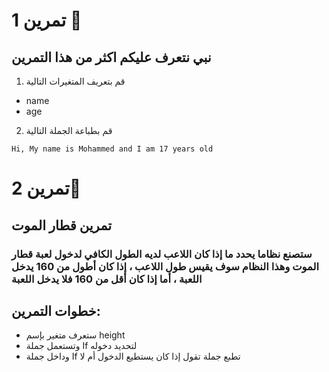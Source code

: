 
 # تمرين 1 💪
 ## نبي نتعرف عليكم اكثر من هذا التمرين


1) قم بتعريف المتغيرات التالية


* name
* age

2) قم بطباعة الجملة التالية</p>



```
Hi, My name is Mohammed and I am 17 years old
```
  
  
  

# تمرين 2💪


## تمرين قطار الموت 



### ستصنع نظاما يحدد ما إذا كان اللاعب لديه الطول الكافي لدخول لعبة قطار الموت وهذا النظام سوف يقيس طول اللاعب ، إذا كان أطول من 160 يدخل اللعبة ، أما إذا كان أقل من 160 فلا يدخل اللعبة</p>



## خطوات التمرين:

* ستعرف متغير بإسم height
* وتستعمل جملة If لتحديد دخوله
* وداخل جملة If تطبع جملة تقول إذا كان يستطيع الدخول أم لا
